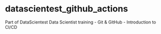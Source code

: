 # datascientest_github_actions
Part of DataScientest Data Scientist training - Git &amp; GitHub - Introduction to CI/CD
